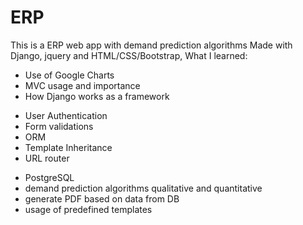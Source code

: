 # ERP
This is a ERP web app with demand prediction algorithms
Made with Django, jquery and HTML/CSS/Bootstrap, What I learned:

- Use of Google Charts
- MVC usage and importance
- How Django works as a framework
 * User Authentication
 * Form validations
 * ORM
 * Template Inheritance
 * URL router
- PostgreSQL
- demand prediction algorithms qualitative and quantitative
- generate PDF based on data from DB
- usage of predefined templates
